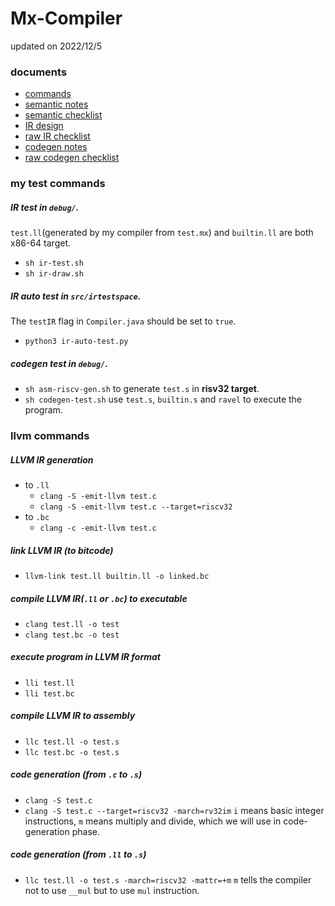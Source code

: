 # Mx-Compiler

updated on 2022/12/5

### documents

- [commands](doc/commands.md)
- [semantic notes](doc/semantic-notes.md)
- [semantic checklist](doc/semantic-checklist.md)
- [IR design](doc/IR-design.md)
- [raw IR checklist](doc/raw-ir-checklist.md)
- [codegen notes](doc/codegen-notes.md)
- [raw codegen checklist](doc/raw-codegen-checklist.md)

### my test commands

##### IR test in `debug/`.

`test.ll`(generated by my compiler from `test.mx`) and `builtin.ll` are both x86-64 target.

- `sh ir-test.sh`
- `sh ir-draw.sh`

##### IR auto test in `src/irtestspace`.
The `testIR` flag in `Compiler.java` should be set to `true`.
- `python3 ir-auto-test.py`

##### codegen test in `debug/`.
- `sh asm-riscv-gen.sh` to generate `test.s` in **risv32 target**.
- `sh codegen-test.sh` use `test.s`, `builtin.s` and `ravel` to execute the program.


### llvm commands

##### LLVM IR generation
- to `.ll`
  - `clang -S -emit-llvm test.c`
  - `clang -S -emit-llvm test.c --target=riscv32`
- to `.bc`
  - `clang -c -emit-llvm test.c` 

##### link LLVM IR (to bitcode)
- `llvm-link test.ll builtin.ll -o linked.bc`

##### compile LLVM IR(`.ll` or `.bc`) to executable
- `clang test.ll -o test`
- `clang test.bc -o test`

##### execute program in LLVM IR format
- `lli test.ll`
- `lli test.bc`

##### compile LLVM IR to assembly
- `llc test.ll -o test.s`
- `llc test.bc -o test.s`

##### code generation (from `.c` to `.s`)
- `clang -S test.c`
- `clang -S test.c --target=riscv32 -march=rv32im` 
`i` means basic integer instructions, `m` means multiply and divide, which we will use in code-generation phase.

##### code generation (from `.ll` to `.s`)
- `llc test.ll -o test.s -march=riscv32 -mattr=+m`
`m` tells the compiler not to use `__mul` but to use `mul` instruction.
